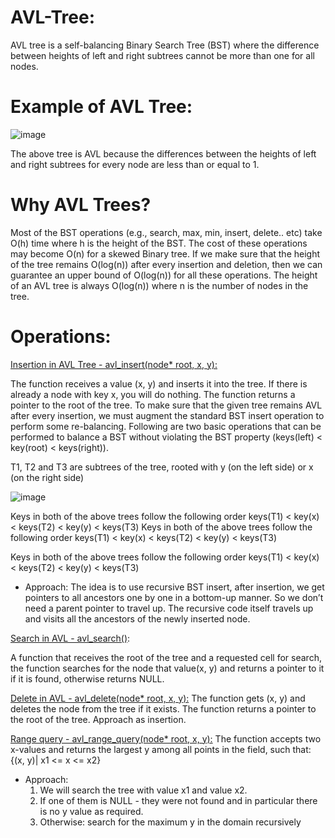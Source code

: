 # AVL-Tree:

AVL tree is a self-balancing Binary Search Tree (BST) where the difference between heights of left and right subtrees cannot be more than one for all nodes. 

# Example of AVL Tree:
![image](https://user-images.githubusercontent.com/84382080/214062085-e4fecb27-c215-4e91-a5dc-946904b1e2b1.png)

The above tree is AVL because the differences between the heights of left and right subtrees for every node are less than or equal to 1.

# Why AVL Trees? 

Most of the BST operations (e.g., search, max, min, insert, delete.. etc) take O(h) time where h is the height of the BST. The cost of these operations may become O(n) for a skewed Binary tree. If we make sure that the height of the tree remains O(log(n)) after every insertion and deletion, then we can guarantee an upper bound of O(log(n)) for all these operations. The height of an AVL tree is always O(log(n)) where n is the number of nodes in the tree.

# Operations:
<ins>Insertion in AVL Tree -  avl_insert(node* root, x, y):</ins>

  The function receives a value (x, y) and inserts it into the tree. If there is already a node with key x, you will do nothing. The function returns a pointer to     the root of the tree.
  To make sure that the given tree remains AVL after every insertion, we must augment the standard BST insert operation to perform some re-balancing. 
  Following are two basic operations that can be performed to balance a BST without violating the BST property (keys(left) < key(root) < keys(right)).

  T1, T2 and T3 are subtrees of the tree, rooted with y (on the left side) or x (on the right side) 

![image](https://user-images.githubusercontent.com/84382080/214068559-2338e588-e005-4396-bbf4-c804a2056bc8.png)
 
Keys in both of the above trees follow the following order 
keys(T1) < key(x) < keys(T2) < key(y) < keys(T3)
  Keys in both of the above trees follow the following order 
  keys(T1) < key(x) < keys(T2) < key(y) < keys(T3)

  Keys in both of the above trees follow the following order 
  keys(T1) < key(x) < keys(T2) < key(y) < keys(T3)

  - Approach:
    The idea is to use recursive BST insert, after insertion, we get pointers to all ancestors one by one in a bottom-up manner. So we don’t need a parent pointer to   travel up. The recursive code itself travels up and visits all the ancestors of the newly inserted node. 

<ins>Search in AVL - avl_search()</ins>:

  A function that receives the root of the tree and a requested cell for search, the function searches for the node that value(x, y) and returns a pointer to it if   it is found, otherwise returns NULL.


<ins>Delete in AVL - avl_delete(node* root, x, y):</ins>
The function gets (x, y) and deletes the node from the tree if it exists. The function returns a pointer to the root of the tree.
Approach  as insertion.

<ins>Range query - avl_range_query(node* root, x, y):</ins>
The function accepts two x-values and returns the largest y among all points in the field, such that:
{(x, y)| x1 <= x <= x2}

- Approach:
  1. We will search the tree with value x1 and value x2.
  2. If one of them is NULL - they were not found and in particular there is no y value as required.
  3. Otherwise: search for the maximum y in the domain recursively


